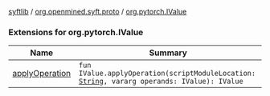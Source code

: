 [syftlib](../../index.md) / [org.openmined.syft.proto](../index.md) / [org.pytorch.IValue](./index.md)

### Extensions for org.pytorch.IValue

| Name | Summary |
|---|---|
| [applyOperation](apply-operation.md) | `fun IValue.applyOperation(scriptModuleLocation: `[`String`](https://kotlinlang.org/api/latest/jvm/stdlib/kotlin/-string/index.html)`, vararg operands: IValue): IValue` |
